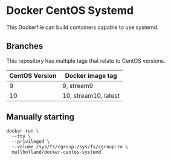 Docker CentOS Systemd
=====================

This Dockerfile can build containers capable to use systemd.

Branches
--------

This repository has multiple tags that relate to CentOS versions.

|CentOS Version|Docker image tag      |
|--------------|----------------------|
| 9            | 9, stream9           |
| 10           | 10, stream10, latest |

Manually starting
-----------------

```shell
docker run \
  --tty \
  --privileged \
  --volume /sys/fs/cgroup:/sys/fs/cgroup:ro \
  mullholland/docker-centos-systemd
```
